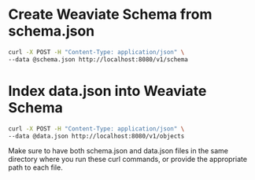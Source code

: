 # Create Weaviate Schema from schema.json

```bash
curl -X POST -H "Content-Type: application/json" \
--data @schema.json http://localhost:8080/v1/schema
```

# Index data.json into Weaviate Schema

```bash
curl -X POST -H "Content-Type: application/json" \
--data @data.json http://localhost:8080/v1/objects
```

Make sure to have both schema.json and data.json files in the same directory where you run these curl commands, or provide the appropriate path to each file.